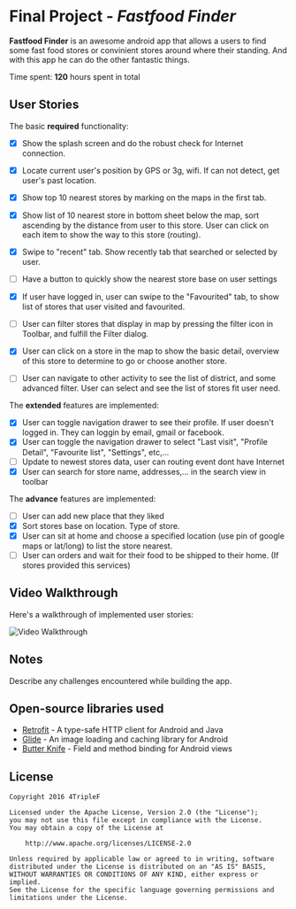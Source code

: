 # Final Project - *Fastfood Finder*

**Fastfood Finder** is an awesome android app that allows a users to find some fast food stores or convinient stores around where their standing. And with this app he can do the other fantastic things.

Time spent: **120** hours spent in total

## User Stories

The basic **required** functionality:

* [x] Show the splash screen and do the robust check for Internet connection.
* [x] Locate current user's position by GPS or 3g, wifi. If can not detect, get user's past location.
* [x] Show top 10 nearest stores by marking on the maps in the first tab. 
* [x] Show list of 10 nearest store in bottom sheet below the map, sort ascending by the distance from user to this store. User can click on each item to show the way to this store (routing). 
* [x] Swipe to "recent" tab. Show recently tab that searched or selected by user.
* [ ] Have a button to quickly show the nearest store base on user settings
* [x] If user have logged in, user can swipe to the "Favourited" tab, to show list of stores that user visited and favourited.
* [ ] User can filter stores that display in map by pressing the filter icon in Toolbar, and fulfill the Filter dialog.
* [x] User can click on a store in the map to show the basic detail, overview of this store to determine to go or choose another store.
* [ ] User can navigate to other activity to see the list of district, and some advanced filter. User can select and see the list of stores fit user need.


The **extended** features are implemented:

* [x] User can toggle navigation drawer to see their profile. If user doesn't logged in. They can loggin by email, gmail or facebook.
* [x] User can toggle the navigation drawer to select "Last visit", "Profile Detail", "Favourite list", "Settings", etc,...
* [ ] Update to newest stores data, user can routing event dont have Internet
* [x] User can search for store name, addresses,... in the search view in toolbar

The **advance** features are implemented:

* [ ] User can add new place that they liked
* [x] Sort stores base on location. Type of store.
* [x] User can sit at home and choose a specified location (use pin of google maps or lat/long) to list the store nearest.
* [ ] User can orders and wait for their food to be shipped to their home. (If stores provided this services)

## Video Walkthrough

Here's a walkthrough of implemented user stories:

![Video Walkthrough](https://www.youtube.com/watch?v=bU6y5b3JXeA)

## Notes

Describe any challenges encountered while building the app.

## Open-source libraries used

- [Retrofit](https://square.github.io/retrofit/) - A type-safe HTTP client for Android and Java
- [Glide](https://github.com/bumptech/glide) - An image loading and caching library for Android
- [Butter Knife](http://jakewharton.github.io/butterknife/) - Field and method binding for Android views

## License

    Copyright 2016 4TripleF

    Licensed under the Apache License, Version 2.0 (the "License");
    you may not use this file except in compliance with the License.
    You may obtain a copy of the License at

        http://www.apache.org/licenses/LICENSE-2.0

    Unless required by applicable law or agreed to in writing, software
    distributed under the License is distributed on an "AS IS" BASIS,
    WITHOUT WARRANTIES OR CONDITIONS OF ANY KIND, either express or implied.
    See the License for the specific language governing permissions and
    limitations under the License.
